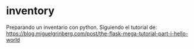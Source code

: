 # inventory
Preparando un inventario con python.  Siguiendo el tutorial de: https://blog.miguelgrinberg.com/post/the-flask-mega-tutorial-part-i-hello-world
